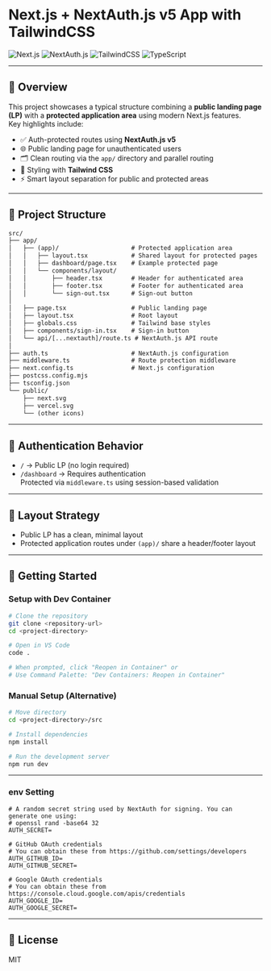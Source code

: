# Next.js + NextAuth.js v5 App with TailwindCSS

![Next.js](https://img.shields.io/badge/Next.js-black?logo=next.js&logoColor=white)
![NextAuth.js](https://img.shields.io/badge/NextAuth.js-3B82F6?logo=auth0&logoColor=white)
![TailwindCSS](https://img.shields.io/badge/TailwindCSS-06B6D4?logo=tailwindcss&logoColor=white)
![TypeScript](https://img.shields.io/badge/TypeScript-3178C6?logo=typescript&logoColor=white)

---

## 🚀 Overview

This project showcases a typical structure combining a **public landing page (LP)** with a **protected application area** using modern Next.js features.  
Key highlights include:

- ✅ Auth-protected routes using **NextAuth.js v5**
- 🌐 Public landing page for unauthenticated users
- 🗂️ Clean routing via the `app/` directory and parallel routing
- 🎨 Styling with **Tailwind CSS**
- ⚡ Smart layout separation for public and protected areas

---

## 📂 Project Structure

```txt
src/
├── app/
│   ├── (app)/                    # Protected application area
│   │   ├── layout.tsx            # Shared layout for protected pages
│   │   ├── dashboard/page.tsx    # Example protected page
│   │   └── components/layout/
│   │       ├── header.tsx        # Header for authenticated area
│   │       ├── footer.tsx        # Footer for authenticated area
│   │       └── sign-out.tsx      # Sign-out button
│
│   ├── page.tsx                  # Public landing page
│   ├── layout.tsx                # Root layout
│   ├── globals.css               # Tailwind base styles
│   ├── components/sign-in.tsx    # Sign-in button
│   └── api/[...nextauth]/route.ts # NextAuth.js API route
│
├── auth.ts                       # NextAuth.js configuration
├── middleware.ts                 # Route protection middleware
├── next.config.ts                # Next.js configuration
├── postcss.config.mjs
├── tsconfig.json
└── public/
    ├── next.svg
    ├── vercel.svg
    └── (other icons)
```

---

## 🔐 Authentication Behavior

- `/` → Public LP (no login required)
- `/dashboard` → Requires authentication  
  Protected via `middleware.ts` using session-based validation

---

## 🎨 Layout Strategy

- Public LP has a clean, minimal layout
- Protected application routes under `(app)/` share a header/footer layout

---

## 🧪 Getting Started

### Setup with Dev Container

```bash
# Clone the repository
git clone <repository-url>
cd <project-directory>

# Open in VS Code
code .

# When prompted, click "Reopen in Container" or
# Use Command Palette: "Dev Containers: Reopen in Container"
```

### Manual Setup (Alternative)

```bash
# Move directory
cd <project-directory>/src

# Install dependencies
npm install

# Run the development server
npm run dev
```

---

### env Setting

```.env
# A random secret string used by NextAuth for signing. You can generate one using:
# openssl rand -base64 32
AUTH_SECRET=

# GitHub OAuth credentials
# You can obtain these from https://github.com/settings/developers
AUTH_GITHUB_ID=
AUTH_GITHUB_SECRET=

# Google OAuth credentials
# You can obtain these from https://console.cloud.google.com/apis/credentials
AUTH_GOOGLE_ID=
AUTH_GOOGLE_SECRET=
```

---

## 📄 License

MIT
